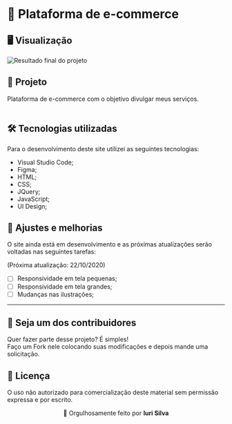 # 🛒 Plataforma de e-commerce<br>

## 🖥 Visualização
![Resultado final do projeto](image/desktop.jpg)

## 🌳 Projeto<br>
Plataforma de e-commerce com o objetivo divulgar meus serviços.<br><br>

## 🛠 Tecnologias utilizadas
Para o desenvolvimento deste site utilizei as seguintes tecnologias:
- Visual Studio Code;
- Figma;
- HTML;
- CSS;
- JQuery;
- JavaScript;
- UI Design;

## 📌 Ajustes e melhorias
O site ainda está em desenvolvimento e as próximas atualizações serão voltadas nas seguintes tarefas:

(Próxima atualização: 22/10/2020)

- [ ] Responsividade em tela pequenas;
- [ ] Responsividade em tela grandes;
- [ ] Mudanças nas ilustrações; 
---

## 🌈 Seja um dos contribuidores<br>
Quer fazer parte desse projeto? É simples!<br>
Faço um Fork nele colocando suas modificações e depois mande uma solicitação.

## 📝 Licença<br>
O uso não autorizado para comercialização deste material sem permissão expressa e por escrito.<br>

<p align= center>
🏰 Orgulhosamente feito por <strong>Iuri Silva</strong>
</p>
